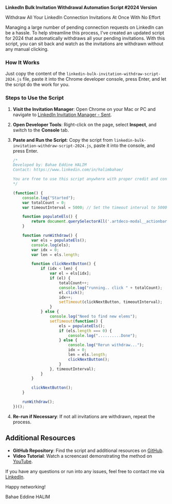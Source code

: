 **LinkedIn Bulk Invitation Withdrawal Automation Script #2024 Version**

Withdraw All Your LinkedIn Connection Invitations At Once With No Effort

Managing a large number of pending connection requests on LinkedIn can be a hassle. To help streamline this process, I've created an updated script for 2024 that automatically withdraws all your pending invitations. With this script, you can sit back and watch as the invitations are withdrawn without any manual clicking.

### How It Works

Just copy the content of the `linkedin-bulk-invitation-withdraw-script-2024.js` file, paste it into the Chrome developer console, press Enter, and let the script do the work for you.

### Steps to Use the Script

1. **Visit the Invitation Manager**:
   Open Chrome on your Mac or PC and navigate to [LinkedIn Invitation Manager - Sent](https://www.linkedin.com/mynetwork/invitation-manager/sent/).

2. **Open Developer Tools**:
   Right-click on the page, select **Inspect**, and switch to the **Console** tab.

3. **Paste and Run the Script**:
   Copy the script from `linkedin-bulk-invitation-withdraw-script-2024.js`, paste it into the console, and press Enter.

   ```javascript
   /*
   Developed by: Bahae Eddine HALIM
   Contact: https://www.linkedin.com/in/halimbahae/

   You are free to use this script anywhere with proper credit and contact info of the developer.
   */

   (function() {
       console.log("Started");
       var totalCount = 0;
       var timeoutInterval = 5000; // Set the timeout interval to 5000 milliseconds (5 seconds)

       function populateEls() {
           return document.querySelectorAll('.artdeco-modal__actionbar--confirm-dialog .artdeco-button--primary');
       }

       function runWithdraw() {
           var els = populateEls();
           console.log(els);
           var idx = 0;
           var len = els.length;

           function clickNextButton() {
               if (idx < len) {
                   var el = els[idx];
                   if (el) {
                       totalCount++;
                       console.log("running.. click " + totalCount);
                       el.click();
                       idx++;
                       setTimeout(clickNextButton, timeoutInterval); 
                   }
               } else {
                   console.log("Need to find new elems");
                   setTimeout(function() {
                       els = populateEls();
                       if (els.length === 0) {
                           console.log("..........Done");
                       } else {
                           console.log("Rerun withdraw...");
                           idx = 0;
                           len = els.length;
                           clickNextButton();
                       }
                   }, timeoutInterval); 
               }
           }

           clickNextButton();
       }

       runWithdraw();
   })();
   ```

4. **Re-run if Necessary**:
   If not all invitations are withdrawn, repeat the process.

## Additional Resources

- **GitHub Repository**: Find the script and additional resources on [GitHub](https://github.com/halimbahae/LinkedIn-Bulk-Invitation-Withdraw-Script).
- **Video Tutorial**: Watch a screencast demonstrating the method on [YouTube](https://youtube.com/shorts/jVsMTCHfq4s).

If you have any questions or run into any issues, feel free to contact me via [LinkedIn](https://www.linkedin.com/in/halimbahae/).

Happy networking!

Bahae Eddine HALIM

